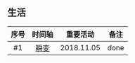 ## 生活

|序号|时间轴|重要活动|备注|
|:-----:|:-----:|:-----:|:-----:|
|#1|[瞬变](./book-change-moment.md)|2018.11.05|done|